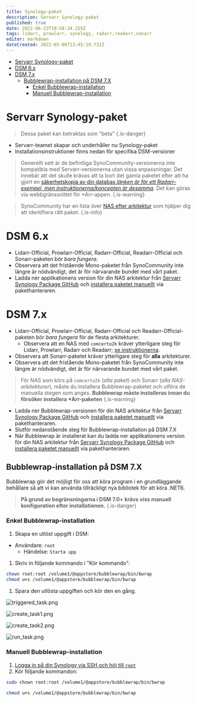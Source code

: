 ```yaml
---
title: Synology-paket
description: Servarr Synology-paket
published: true
date: 2022-06-23T19:58:34.255Z
tags: lidarr, prowlarr, synology, radarr,readarr,sonarr
editor: markdown
dateCreated: 2022-05-06T13:45:19.731Z
---
```


- [Servarr Synology-paket](#servarr-synology-paket)
- [DSM 6.x](#dsm-6x)
- [DSM 7.x](#dsm-7x)
  - [Bubblewrap-installation på DSM 7.X](#bubblewrap-installation-på-dsm-7x)
    - [Enkel Bubblewrap-installation](#enkel-bubblewrap-installation)
    - [Manuell Bubblewrap-installation](#manuell-bubblewrap-installation)

# Servarr Synology-paket

> Dessa paket kan betraktas som "beta"
{.is-danger}

- Servarr-teamet skapar och underhåller nu Synology-paket
- Installationsinstruktioner finns nedan för specifika DSM-versioner

> Generellt sett är de befintliga SynoCommunity-versionerna inte kompatibla med Servarr-versionerna utan vissa anpassningar. Det innebär att det skulle krävas att ta bort det gamla paketet efter att ha gjort en [säkerhetskopia av din databas *länken är för ett Radarr-exempel, men instruktionerna/koncepten är desamma*](/radarr/faq#how-do-i-backuprestore-radarr). Det kan göras via webbgränssnittet för \*Arr-appen.
{.is-warning}

> SynoCommunity har en lista över [NAS efter arkitektur](https://github.com/SynoCommunity/spksrc/wiki/Architecture-per-Synology-model) som hjälper dig att identifiera rätt paket.
{.is-info}

# DSM 6.x

- Lidarr-Official, Prowlarr-Official, Radarr-Official, Readarr-Official och Sonarr-paketen bör *bara fungera*.
- Observera att det fristående Mono-paketet från SynoCommunity inte längre är nödvändigt, det är för närvarande bundet med vårt paket.
- Ladda ner applikationens version för din NAS arkitektur från [Servarr Synology Package GitHub](https://github.com/Servarr/spksrc/releases) och [installera paketet manuellt](https://kb.synology.com/en-us/DSM/tutorial/How_to_install_applications_with_Package_Center#x_anchor_id6) via pakethanteraren.

# DSM 7.x

- Lidarr-Official, Prowlarr-Official, Radarr-Official och Readarr-Official-paketen bör *bara fungera* för de flesta arkitekturer.
  - Observera att en NAS med `comcerto2k` kräver ytterligare steg för Lidarr, Prowlarr, Radarr och Readarr; [se instruktionerna](#bubblewrap-installation-på-dsm-7x).
- Observera att Sonarr-paketet kräver ytterligare steg för **alla** arkitekturer.
- Observera att det fristående Mono-paketet från SynoCommunity inte längre är nödvändigt, det är för närvarande bundet med vårt paket.

> För NAS som körs på `comcerto2k` (*alla paket*) och Sonarr (*alla NAS-arkitekturer*), måste du installera Bubblewrap-paketet och utföra de manuella stegen som anges. **Bubblewrap måste installeras innan du försöker installera \*Arr-paketen**
{.is-warning}

- Ladda ner Bubblewrap-versionen för din NAS arkitektur från [Servarr Synology Package GitHub](https://github.com/Servarr/spksrc/releases) och [installera paketet manuellt](https://kb.synology.com/en-us/DSM/tutorial/How_to_install_applications_with_Package_Center#x_anchor_id6) via pakethanteraren.
- Slutför nedanstående steg för Bubblewrap-installation på DSM 7.X
- När Bubblewrap är installerat kan du ladda ner applikationens version för din NAS arkitektur från [Servarr Synology Package GitHub](https://github.com/Servarr/spksrc/releases) och [installera paketet manuellt](https://kb.synology.com/en-us/DSM/tutorial/How_to_install_applications_with_Package_Center#x_anchor_id6) via pakethanteraren.

## Bubblewrap-installation på DSM 7.X

Bubblewrap gör det möjligt för oss att köra program i en grundläggande behållare så att vi kan använda tillräckligt nya bibliotek för att köra .NET6.

> **På grund av begränsningarna i DSM 7.0+ krävs viss manuell konfiguration efter installationen.**
{.is-danger}

### Enkel Bubblewrap-installation

1. Skapa en utlöst uppgift i DSM:

- Användare: `root`
  - Händelse: `Starta upp`

1. Skriv in följande kommando i "Kör kommando":

```bash
chown root:root /volume1/@appstore/bubblewrap/bin/bwrap
chmod u+s /volume1/@appstore/bubblewrap/bin/bwrap
```

1. Spara den utlösta uppgiften och kör den en gång.

![triggered_task.png](/assets/synology/triggered_task.png)

![create_task1.png](/assets/synology/create_task1.png)

![create_task2.png](/assets/synology/create_task2.png)

![run_task.png](/assets/synology/run_task.png)

### Manuell Bubblewrap-installation

1. [Logga in på din Synology via SSH och höj till `root`](https://kb.synology.com/en-global/DSM/tutorial/How_to_login_to_DSM_with_root_permission_via_SSH_Telnet)
1. Kör följande kommandon:

```bash
sudo chown root:root /volume1/@appstore/bubblewrap/bin/bwrap
```

```bash
chmod u+s /volume1/@appstore/bubblewrap/bin/bwrap
```